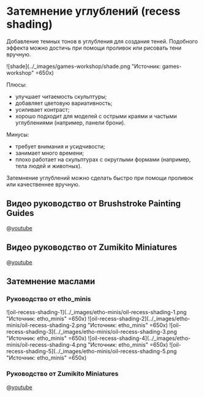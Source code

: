 # Затемнение углублений (recess shading)

Добавление темных тонов в углубления для создания теней. Подобного эффекта можно достичь при помощи проливок или рисовать тени вручную.

![shade](../_images/games-workshop/shade.png "Источник: games-workshop" =650x)

Плюсы:

- улучшает читаемость скульптуры;
- добавляет цветовую вариативность;
- усиливает контраст;
- хорошо подходит для моделей с острыми краями и частыми углублениями (например, панели брони).

Минусы:

- требует внимания и усидчивости;
- занимает много времени;
- плохо работает на скульптурах с округлыми формами (например, тела людей и животных).

Затемнение углублений можно сделать быстро при помощи проливок или качественнее вручную.

## Видео руководство от Brushstroke Painting Guides

@[youtube](https://youtu.be/mADYQQOH9a8?si=gtLfY_lhRaPTrCP8)

## Видео руководство от Zumikito Miniatures

@[youtube](https://youtu.be/S6uienJsj4s?si=dNy2IRDxvC_AblZ5)

## Затемнение маслами

### Руководство от etho_minis

![oil-recess-shading-1](../_images/etho-minis/oil-recess-shading-1.png "Источник: etho_minis" =650x)
![oil-recess-shading-2](../_images/etho-minis/oil-recess-shading-2.png "Источник: etho_minis" =650x)
![oil-recess-shading-3](../_images/etho-minis/oil-recess-shading-3.png "Источник: etho_minis" =650x)
![oil-recess-shading-4](../_images/etho-minis/oil-recess-shading-4.png "Источник: etho_minis" =650x)
![oil-recess-shading-5](../_images/etho-minis/oil-recess-shading-5.png "Источник: etho_minis" =650x)

### Руководство от Zumikito Miniatures

@[youtube](https://youtu.be/crMAu8s1DY8?si=BT5PAEXUXVWqvPJy)
